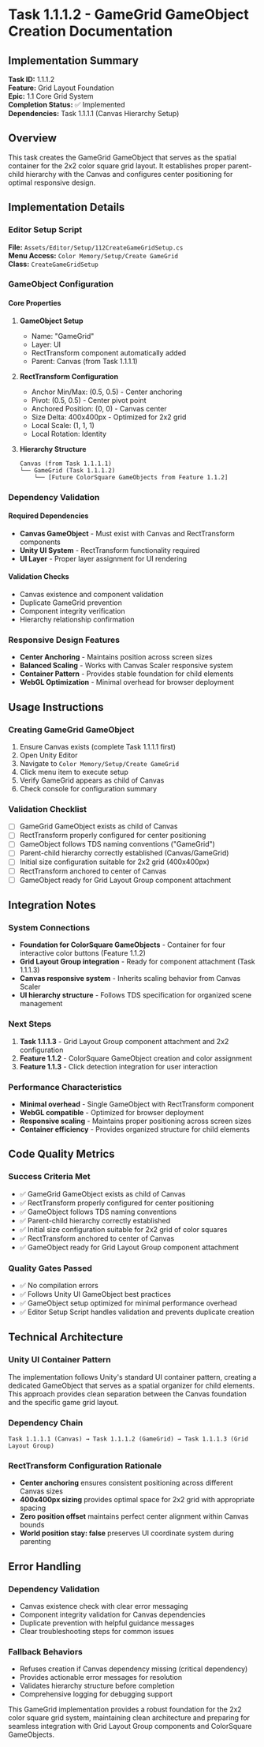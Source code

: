 # Task 1.1.1.2 - GameGrid GameObject Creation Documentation

## Implementation Summary

**Task ID:** 1.1.1.2  
**Feature:** Grid Layout Foundation  
**Epic:** 1.1 Core Grid System  
**Completion Status:** ✅ Implemented  
**Dependencies:** Task 1.1.1.1 (Canvas Hierarchy Setup)

## Overview

This task creates the GameGrid GameObject that serves as the spatial container for the 2x2 color square grid layout. It establishes proper parent-child hierarchy with the Canvas and configures center positioning for optimal responsive design.

## Implementation Details

### Editor Setup Script
**File:** `Assets/Editor/Setup/112CreateGameGridSetup.cs`  
**Menu Access:** `Color Memory/Setup/Create GameGrid`  
**Class:** `CreateGameGridSetup`

### GameObject Configuration

#### Core Properties
1. **GameObject Setup**
   - Name: "GameGrid"
   - Layer: UI
   - RectTransform component automatically added
   - Parent: Canvas (from Task 1.1.1.1)

2. **RectTransform Configuration**
   - Anchor Min/Max: (0.5, 0.5) - Center anchoring
   - Pivot: (0.5, 0.5) - Center pivot point
   - Anchored Position: (0, 0) - Canvas center
   - Size Delta: 400x400px - Optimized for 2x2 grid
   - Local Scale: (1, 1, 1)
   - Local Rotation: Identity

3. **Hierarchy Structure**
   ```
   Canvas (from Task 1.1.1.1)
   └── GameGrid (Task 1.1.1.2)
       └── [Future ColorSquare GameObjects from Feature 1.1.2]
   ```

### Dependency Validation

#### Required Dependencies
- **Canvas GameObject** - Must exist with Canvas and RectTransform components
- **Unity UI System** - RectTransform functionality required
- **UI Layer** - Proper layer assignment for UI rendering

#### Validation Checks
- Canvas existence and component validation
- Duplicate GameGrid prevention
- Component integrity verification
- Hierarchy relationship confirmation

### Responsive Design Features

- **Center Anchoring** - Maintains position across screen sizes
- **Balanced Scaling** - Works with Canvas Scaler responsive system
- **Container Pattern** - Provides stable foundation for child elements
- **WebGL Optimization** - Minimal overhead for browser deployment

## Usage Instructions

### Creating GameGrid GameObject
1. Ensure Canvas exists (complete Task 1.1.1.1 first)
2. Open Unity Editor
3. Navigate to `Color Memory/Setup/Create GameGrid`
4. Click menu item to execute setup
5. Verify GameGrid appears as child of Canvas
6. Check console for configuration summary

### Validation Checklist
- [ ] GameGrid GameObject exists as child of Canvas
- [ ] RectTransform properly configured for center positioning
- [ ] GameObject follows TDS naming conventions ("GameGrid")
- [ ] Parent-child hierarchy correctly established (Canvas/GameGrid)
- [ ] Initial size configuration suitable for 2x2 grid (400x400px)
- [ ] RectTransform anchored to center of Canvas
- [ ] GameObject ready for Grid Layout Group component attachment

## Integration Notes

### System Connections
- **Foundation for ColorSquare GameObjects** - Container for four interactive color buttons (Feature 1.1.2)
- **Grid Layout Group integration** - Ready for component attachment (Task 1.1.1.3)
- **Canvas responsive system** - Inherits scaling behavior from Canvas Scaler
- **UI hierarchy structure** - Follows TDS specification for organized scene management

### Next Steps
1. **Task 1.1.1.3** - Grid Layout Group component attachment and 2x2 configuration
2. **Feature 1.1.2** - ColorSquare GameObject creation and color assignment
3. **Feature 1.1.3** - Click detection integration for user interaction

### Performance Characteristics
- **Minimal overhead** - Single GameObject with RectTransform component
- **WebGL compatible** - Optimized for browser deployment
- **Responsive scaling** - Maintains proper positioning across screen sizes
- **Container efficiency** - Provides organized structure for child elements

## Code Quality Metrics

### Success Criteria Met
- ✅ GameGrid GameObject exists as child of Canvas
- ✅ RectTransform properly configured for center positioning
- ✅ GameObject follows TDS naming conventions
- ✅ Parent-child hierarchy correctly established
- ✅ Initial size configuration suitable for 2x2 grid of color squares
- ✅ RectTransform anchored to center of Canvas
- ✅ GameObject ready for Grid Layout Group component attachment

### Quality Gates Passed
- ✅ No compilation errors
- ✅ Follows Unity UI GameObject best practices
- ✅ GameObject setup optimized for minimal performance overhead
- ✅ Editor Setup Script handles validation and prevents duplicate creation

## Technical Architecture

### Unity UI Container Pattern
The implementation follows Unity's standard UI container pattern, creating a dedicated GameObject that serves as a spatial organizer for child elements. This approach provides clean separation between the Canvas foundation and the specific game grid layout.

### Dependency Chain
```
Task 1.1.1.1 (Canvas) → Task 1.1.1.2 (GameGrid) → Task 1.1.1.3 (Grid Layout Group)
```

### RectTransform Configuration Rationale
- **Center anchoring** ensures consistent positioning across different Canvas sizes
- **400x400px sizing** provides optimal space for 2x2 grid with appropriate spacing
- **Zero position offset** maintains perfect center alignment within Canvas bounds
- **World position stay: false** preserves UI coordinate system during parenting

## Error Handling

### Dependency Validation
- Canvas existence check with clear error messaging
- Component integrity validation for Canvas dependencies
- Duplicate prevention with helpful guidance messages
- Clear troubleshooting steps for common issues

### Fallback Behaviors
- Refuses creation if Canvas dependency missing (critical dependency)
- Provides actionable error messages for resolution
- Validates hierarchy structure before completion
- Comprehensive logging for debugging support

This GameGrid implementation provides a robust foundation for the 2x2 color square grid system, maintaining clean architecture and preparing for seamless integration with Grid Layout Group components and ColorSquare GameObjects.